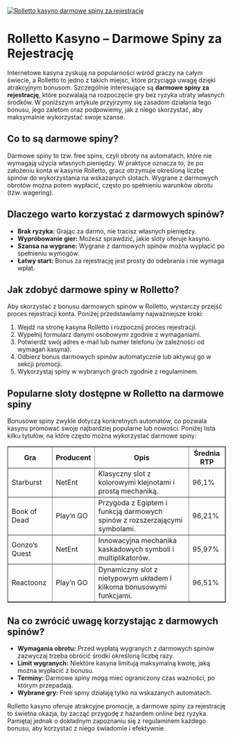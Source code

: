 [![Rolletto kasyno darmowe spiny za rejestrację](https://123-caf.pages.dev/gitsignup.png)](https://vrmoo.ru/Bt82HjjY)

<h1>Rolletto Kasyno – Darmowe Spiny za Rejestrację</h1> <p>Internetowe kasyna zyskują na popularności wśród graczy na całym świecie, a Rolletto to jedno z takich miejsc, które przyciąga uwagę dzięki atrakcyjnym bonusom. Szczególnie interesujące są <strong>darmowe spiny za rejestrację</strong>, które pozwalają na rozpoczęcie gry bez ryzyka utraty własnych środków. W poniższym artykule przyjrzymy się zasadom działania tego bonusu, jego zaletom oraz podpowiemy, jak z niego skorzystać, aby maksymalnie wykorzystać swoje szanse.</p>  <h2>Co to są darmowe spiny?</h2> <p>Darmowe spiny to tzw. free spins, czyli obroty na automatach, które nie wymagają użycia własnych pieniędzy. W praktyce oznacza to, że po założeniu konta w kasynie Rolletto, gracz otrzymuje określoną liczbę spinów do wykorzystania na wskazanych slotach. Wygrane z darmowych obrotów można potem wypłacić, często po spełnieniu warunków obrotu (tzw. wagering).</p>  <h2>Dlaczego warto korzystać z darmowych spinów?</h2> <ul>   <li><strong>Brak ryzyka:</strong> Grając za darmo, nie tracisz własnych pieniędzy.</li>   <li><strong>Wypróbowanie gier:</strong> Możesz sprawdzić, jakie sloty oferuje kasyno.</li>   <li><strong>Szansa na wygrane:</strong> Wygrane z darmowych spinów można wypłacić po spełnieniu wymogów.</li>   <li><strong>Łatwy start:</strong> Bonus za rejestrację jest prosty do odebrania i nie wymaga wpłat.</li> </ul>  <h2>Jak zdobyć darmowe spiny w Rolletto?</h2> <p>Aby skorzystać z bonusu darmowych spinów w Rolletto, wystarczy przejść proces rejestracji konta. Poniżej przedstawiamy najważniejsze kroki:</p> <ol>   <li>Wejdź na stronę kasyna Rolletto i rozpocznij proces rejestracji.</li>   <li>Wypełnij formularz danymi osobowymi zgodnie z wymaganiami.</li>   <li>Potwierdź swój adres e-mail lub numer telefonu (w zależności od wymagań kasyna).</li>   <li>Odbierz bonus darmowych spinów automatycznie lub aktywuj go w sekcji promocji.</li>   <li>Wykorzystaj spiny w wybranych grach zgodnie z regulaminem.</li> </ol>  <h2>Popularne sloty dostępne w Rolletto na darmowe spiny</h2> <p>Bonusowe spiny zwykle dotyczą konkretnych automatów, co pozwala kasynu promować swoje najbardziej popularne lub nowości. Poniżej lista kilku tytułów, na które często można wykorzystać darmowe spiny:</p>  <table border="1" cellpadding="8" cellspacing="0">   <thead>     <tr>       <th>Gra</th>       <th>Producent</th>       <th>Opis</th>       <th>Średnia RTP</th>     </tr>   </thead>   <tbody>     <tr>       <td>Starburst</td>       <td>NetEnt</td>       <td>Klasyczny slot z kolorowymi klejnotami i prostą mechaniką.</td>       <td>96,1%</td>     </tr>     <tr>       <td>Book of Dead</td>       <td>Play’n GO</td>       <td>Przygoda z Egiptem i funkcją darmowych spinów z rozszerzającymi symbolami.</td>       <td>96,21%</td>     </tr>     <tr>       <td>Gonzo’s Quest</td>       <td>NetEnt</td>       <td>Innowacyjna mechanika kaskadowych symboli i multiplikatorów.</td>       <td>95,97%</td>     </tr>     <tr>       <td>Reactoonz</td>       <td>Play’n GO</td>       <td>Dynamiczny slot z nietypowym układem i kilkoma bonusowymi funkcjami.</td>       <td>96,51%</td>     </tr>   </tbody> </table>  <h2>Na co zwrócić uwagę korzystając z darmowych spinów?</h2> <ul>   <li><strong>Wymagania obrotu:</strong> Przed wypłatą wygranych z darmowych spinów zazwyczaj trzeba obrócić środki określoną liczbę razy.</li>   <li><strong>Limit wygranych:</strong> Niektóre kasyna limitują maksymalną kwotę, jaką można wypłacić z bonusu.</li>   <li><strong>Terminy:</strong> Darmowe spiny mogą mieć ograniczony czas ważności, po którym przepadają.</li>   <li><strong>Wybrane gry:</strong> Free spiny działają tylko na wskazanych automatach.</li> </ul>  <p>Rolletto kasyno oferuje atrakcyjne promocje, a darmowe spiny za rejestrację to świetna okazja, by zacząć przygodę z hazardem online bez ryzyka. Pamiętaj jednak o dokładnym zapoznaniu się z regulaminem każdego bonusu, aby korzystać z niego świadomie i efektywnie.</p>